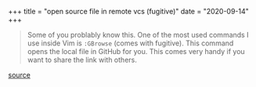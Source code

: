 +++
title = "open source file in remote vcs (fugitive)"
date = "2020-09-14"
+++
>Some of you problably know this. One of the most used commands I use inside Vim is `:GBrowse` (comes with fugitive). This command opens the local file in GitHub for you. This comes very handy if you want to share the link with others.

[source](https://twitter.com/fatih/status/1305638485622054912?s=19)
